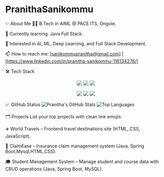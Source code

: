 # PranithaSanikommu
✨ About Me
👩‍💻 B.Tech in AIML @ PACE ITS, Ongole.

🌱 Currently learning: Java Full Stack.

🚀 Interested in AI, ML, Deep Learning, and Full Stack Development.

📫 How to reach me: [sanikommupranitha@gmail.com] | [https://www.linkedin.com/in/pranitha-sanikommu-116134276/]



🛠️ Tech Stack
<p align="center">
  <img src="https://img.shields.io/badge/-Java-007396?style=flat&logo=java" />
  <img src="https://img.shields.io/badge/-Python-3776AB?style=flat&logo=python" />
  <img src="https://img.shields.io/badge/-HTML5-E34F26?style=flat&logo=html5" />
</p>
<p align="center">
  <img src="https://img.shields.io/badge/-CSS3-1572B6?style=flat&logo=css3" />
  <img src="https://img.shields.io/badge/-JavaScript-F7DF1E?style=flat&logo=javascript" />
  <img src="https://img.shields.io/badge/-Spring%20Boot-6DB33F?style=flat&logo=spring-boot" />
</p>



📈 GitHub Status
![Pranitha's GitHub Stats](https://github-readme-stats.vercel.app/api?username=PranithaSanikommu&show_icons=true&theme=dracula)
![Top Languages](https://github-readme-stats.vercel.app/api/top-langs/?username=PranithaSanikommu&layout=compact&theme=dracula)





🗂️ Projects
List your top projects with clean link emojis:

✈️ World Travels – Frontend travel destinations site (HTML, CSS, JavaScript).

💼 ClaimEase – Insurance claim management system (Java, Spring Boot,Mysql,HTML,CSS).

🎓 Student Management System – Manage student and course data with CRUD operations (Java, Spring Boot, MySQL).





